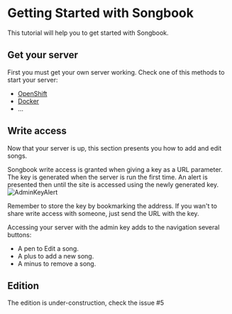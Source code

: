 Getting Started with Songbook
=============================

This tutorial will help you to get started with Songbook.

Get your server
---------------

First you must get your own server working.
Check one of this methods to start your server:

* [OpenShift](Install_On_OpenShift.md)
* [Docker](Install_With_Docker.md)
* ...


Write access
------------

Now that your server is up, this section presents you how to add and edit songs.

Songbook write access is granted when giving a key as a URL parameter. 
The key is generated when the server is run the first time.
An alert is presented then until the site is accessed using the newly generated key.
![AdminKeyAlert](https://github.com/llgcode/songbook/raw/master/doc/img/adminKeyAlert.png) 

Remember to store the key by bookmarking the address.
If you wan't to share write access with someone, just send the URL with the key.

Accessing your server with the admin key adds to the navigation several buttons:

* A pen to Edit a song.
* A plus to add a new song.
* A minus to remove a song.

Edition
-------

The edition is under-construction, check the issue #5

